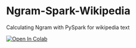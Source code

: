 # Ngram-Spark-Wikipedia
Calculating Ngram with PySpark for wikipedia text

[![Open In Colab](https://colab.research.google.com/assets/colab-badge.svg)](https://colab.research.google.com/drive/1ICa2nh3mbflJCrJ4oKNUHWTZ9_vTJw8F?usp=sharing)
